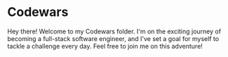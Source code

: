# Codewars

Hey there! Welcome to my Codewars folder. I'm on the exciting journey of becoming a full-stack software engineer, and I've set a goal for myself to tackle a challenge every day. Feel free to join me on this adventure!
